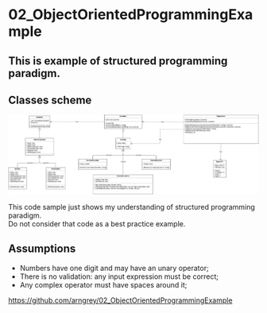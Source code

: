 # 02_ObjectOrientedProgrammingExample

## This is example of structured programming paradigm.

## Classes scheme
![Alt text](/UML.png)

This code sample just shows my understanding of structured programming paradigm.  
Do not consider that code as a best practice example.

## Assumptions
- Numbers have one digit and may have an unary operator;
- There is no validation: any input expression must be correct;
- Any complex operator must have spaces around it;

https://github.com/arngrey/02_ObjectOrientedProgrammingExample
